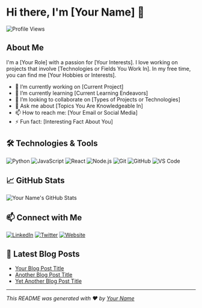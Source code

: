 # Hi there, I'm [Your Name] 👋

![Profile Views](https://komarev.com/ghpvc/?username=your-username&color=blue&style=flat-square&label=PROFILE+VIEWS)

## About Me

I'm a [Your Role] with a passion for [Your Interests]. I love working on projects that involve [Technologies or Fields You Work In]. In my free time, you can find me [Your Hobbies or Interests].

- 🔭 I’m currently working on [Current Project]
- 🌱 I’m currently learning [Current Learning Endeavors]
- 👯 I’m looking to collaborate on [Types of Projects or Technologies]
- 💬 Ask me about [Topics You Are Knowledgeable In]
- 📫 How to reach me: [Your Email or Social Media]
- ⚡ Fun fact: [Interesting Fact About You]

## 🛠️ Technologies & Tools

![Python](https://img.shields.io/badge/-Python-333?style=flat&logo=python)
![JavaScript](https://img.shields.io/badge/-JavaScript-333?style=flat&logo=javascript)
![React](https://img.shields.io/badge/-React-333?style=flat&logo=react)
![Node.js](https://img.shields.io/badge/-Node.js-333?style=flat&logo=node.js)
![Git](https://img.shields.io/badge/-Git-333?style=flat&logo=git)
![GitHub](https://img.shields.io/badge/-GitHub-333?style=flat&logo=github)
![VS Code](https://img.shields.io/badge/-VS%20Code-333?style=flat&logo=visual-studio-code)

## 📈 GitHub Stats

![Your Name's GitHub Stats](https://github-readme-stats.vercel.app/api?username=your-username&show_icons=true&theme=dark)

## 📫 Connect with Me

[![LinkedIn](https://img.shields.io/badge/-LinkedIn-333?style=flat&logo=linkedin)](https://www.linkedin.com/in/your-linkedin/)
[![Twitter](https://img.shields.io/badge/-Twitter-333?style=flat&logo=twitter)](https://twitter.com/your-twitter)
[![Website](https://img.shields.io/badge/-Website-333?style=flat&logo=google-chrome)](https://your-website.com/)

## 📝 Latest Blog Posts

<!-- BLOG-POST-LIST:START -->
- [Your Blog Post Title](https://your-blog-link.com)
- [Another Blog Post Title](https://your-blog-link.com)
- [Yet Another Blog Post Title](https://your-blog-link.com)
<!-- BLOG-POST-LIST:END -->

---

*This README was generated with ❤️ by [Your Name](https://github.com/your-username)*
